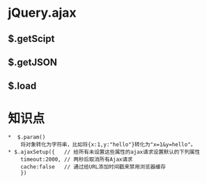 # jQuery.ajax

## $.getScipt

## $.getJSON

## $.load


# 知识点
 
	*  $.param() 
		将对象转化为字符串，比如将{x:1,y:"hello"}转化为"x=1&y=hello"。
	* $.ajaxSetup({   // 给所有未设置这些属性的ajax请求设置默认的下列属性
		timeout:2000, // 两秒后取消所有Ajax请求
		cache:false   // 通过给URL添加时间戳来禁用浏览器缓存
		})